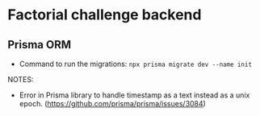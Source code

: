 # Factorial challenge backend

## Prisma ORM
  * Command to run the migrations: `npx prisma migrate dev --name init`


NOTES:
* Error in Prisma library to handle timestamp as a text instead as a unix epoch. (https://github.com/prisma/prisma/issues/3084)
